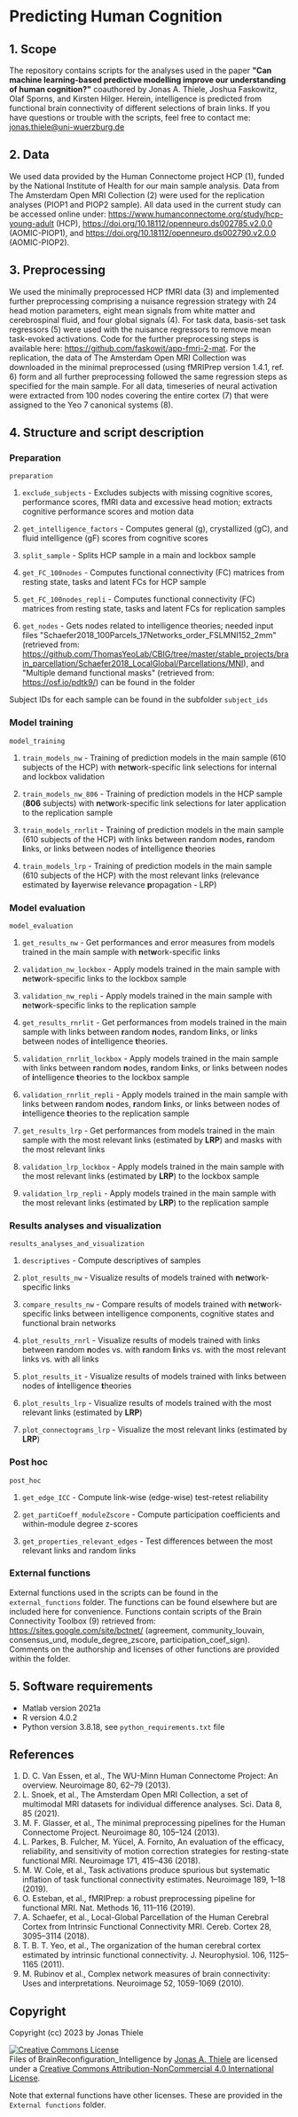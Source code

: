 # Predicting Human Cognition

## 1. Scope
The repository contains scripts for the analyses used in the paper **"Can machine learning-based predictive modelling improve our understanding of human cognition?"** coauthored by Jonas A. Thiele, Joshua Faskowitz, Olaf Sporns, and Kirsten Hilger. Herein, intelligence is predicted from functional brain connectivity of different selections of brain links. If you have questions or trouble with the scripts, feel free to contact me: jonas.thiele@uni-wuerzburg.de
## 2. Data
We used data provided by the Human Connectome project HCP (1), funded by the National Institute of Health for our main sample analysis. Data from The Amsterdam Open MRI Collection (2) were used for the replication analyses (PIOP1 and PIOP2 sample).
All data used in the current study can be accessed online under: https://www.humanconnectome.org/study/hcp-young-adult (HCP), https://doi.org/10.18112/openneuro.ds002785.v2.0.0 (AOMIC-PIOP1), and https://doi.org/10.18112/openneuro.ds002790.v2.0.0 (AOMIC-PIOP2).
## 3. Preprocessing
We used the minimally preprocessed HCP fMRI data (3) and implemented further preprocessing comprising a nuisance regression strategy with 24 head motion parameters, eight mean signals from white matter and cerebrospinal fluid, and four global signals (4). For task data, basis-set task regressors (5) were used with the nuisance regressors to remove mean task-evoked activations.
Code for the further preprocessing steps is available here: https://github.com/faskowit/app-fmri-2-mat.
For the replication, the data of The Amsterdam Open MRI Collection was downloaded in the minimal preprocessed (using fMRIPrep version 1.4.1, ref. 6) form and all further preprocessing followed the same regression steps as specified for the main sample. For all data, timeseries of neural activation were extracted from 100 nodes covering the entire cortex (7) that were assigned to the Yeo 7 canonical systems (8).
## 4. Structure and script description
### Preparation 
`preparation`

1.	`exclude_subjects` - Excludes subjects with missing cognitive scores, performance scores, fMRI data and excessive head motion; extracts cognitive performance scores and motion data
  
  
2.	`get_intelligence_factors` - Computes general (g), crystallized (gC), and fluid intelligence (gF) scores from cognitive scores
  
  
3.	`split_sample` - Splits HCP sample in a main and lockbox sample
  
 
4.	`get_FC_100nodes` - Computes functional connectivity (FC) matrices from resting state, tasks and latent FCs for HCP sample


5.	`get_FC_100nodes_repli` - Computes functional connectivity (FC) matrices from resting state, tasks and latent FCs for replication samples

  
6.	`get_nodes` - Gets nodes related to intelligence theories; needed input files "Schaefer2018_100Parcels_17Networks_order_FSLMNI152_2mm" (retrieved from: https://github.com/ThomasYeoLab/CBIG/tree/master/stable_projects/brain_parcellation/Schaefer2018_LocalGlobal/Parcellations/MNI), and "Multiple demand functional masks" (retrieved from: https://osf.io/pdtk9/) can be found in the folder


Subject IDs for each sample can be found in the subfolder `subject_ids`

### Model training
`model_training`

1.	`train_models_nw` - Training of prediction models in the main sample (610 subjects of the HCP) with **n**et**w**ork-specific link selections for internal and lockbox validation 


2.	`train_models_nw_806`  - Training of prediction models in the HCP sample (**806** subjects) with **n**et**w**ork-specific link selections for later application to the replication sample 


3.	`train_models_rnrlit` - Training of prediction models in the main sample (610 subjects of the HCP) with links between **r**andom **n**odes, **r**andom **l**inks, or links between nodes of **i**ntelligence **t**heories


4.	`train_models_lrp` - Training of prediction models in the main sample (610 subjects of the HCP) with the most relevant links (relevance estimated by **l**ayerwise **r**elevance **p**ropagation - LRP)


### Model evaluation
`model_evaluation`

1.	`get_results_nw` - Get performances and error measures from models trained in the main sample with **n**et**w**ork-specific links

  
2. `validation_nw_lockbox` - Apply models trained in the main sample with **n**et**w**ork-specific links to the lockbox sample


3. `validation_nw_repli` - Apply models trained in the main sample with **n**et**w**ork-specific links to the replication sample


4. `get_results_rnrlit` - Get performances from models trained in the main sample with links between **r**andom **n**odes, **r**andom **l**inks, or links between nodes of **i**ntelligence **t**heories.
  
  
5. `validation_rnrlit_lockbox` - Apply models trained in the main sample with links between **r**andom **n**odes, **r**andom **l**inks, or links between nodes of **i**ntelligence **t**heories to the lockbox sample

   
6.	`validation_rnrlit_repli` - Apply models trained in the main sample with links between **r**andom **n**odes, **r**andom **l**inks, or links between nodes of **i**ntelligence **t**heories to the replication sample


7.	`get_results_lrp` - Get performances from models trained in the main sample with the most relevant links (estimated by **LRP**) and masks with the most relevant links


8.	`validation_lrp_lockbox` - Apply models trained in the main sample with the most relevant links (estimated by **LRP**) to the lockbox sample


9.	`validation_lrp_repli` - Apply models trained in the main sample with the most relevant links (estimated by **LRP**) to the replication sample

### Results analyses and visualization
`results_analyses_and_visualization`

1.	`descriptives` - Compute descriptives of samples

  
2.	`plot_results_nw` - Visualize results of models trained with **n**et**w**ork-specific links

   
4.	`compare_results_nw` - Compare results of models trained with **n**et**w**ork-specific links between intelligence components, cognitive states and functional brain networks

   
6.	`plot_results_rnrl` - Visualize results of models trained with links between **r**andom **n**odes vs. with **r**andom **l**inks vs. with the most relevant links vs. with all links

   
8.	`plot_results_it` - Visualize results of models trained with links between nodes of **i**ntelligence **t**heories

   
10.	`plot_results_lrp` - Visualize results of models trained with the most relevant links (estimated by **LRP**)

    
12.	`plot_connectograms_lrp` - Visualize the most relevant links (estimated by **LRP**)

### Post hoc
`post_hoc`

1.	`get_edge_ICC` - Compute link-wise (edge-wise) test-retest reliability

   
2.	`get_partiCoeff_moduleZscore` - Compute participation coefficients and within-module degree z-scores

   
3.	`get_properties_relevant_edges` - Test differences between the most relevant links and random links


### External functions 

External functions used in the scripts can be found in the `external_functions` folder. The functions can be found elsewhere but are included here for convenience. Functions contain scripts of the Brain Connectivity Toolbox (9) retrieved from: https://sites.google.com/site/bctnet/ (agreement, community_louvain, consensus_und, module_degree_zscore, participation_coef_sign). Comments on the authorship and licenses of other functions are provided within the folder.

## 5. Software requirements
-	Matlab version 2021a
-	R version 4.0.2
- Python version 3.8.18, see `python_requirements.txt` file

## References
1.	D. C. Van Essen, et al., The WU-Minn Human Connectome Project: An overview. Neuroimage 80, 62–79 (2013).
2.	L. Snoek, et al., The Amsterdam Open MRI Collection, a set of multimodal MRI datasets for individual difference analyses. Sci. Data 8, 85 (2021).
3.	M. F. Glasser, et al., The minimal preprocessing pipelines for the Human Connectome Project. Neuroimage 80, 105–124 (2013).
4.	L. Parkes, B. Fulcher, M. Yücel, A. Fornito, An evaluation of the efficacy, reliability, and sensitivity of motion correction strategies for resting-state functional MRI. Neuroimage 171, 415–436 (2018).
5.	M. W. Cole, et al., Task activations produce spurious but systematic inflation of task functional connectivity estimates. Neuroimage 189, 1–18 (2019).
6.	O. Esteban, et al., fMRIPrep: a robust preprocessing pipeline for functional MRI. Nat. Methods 16, 111–116 (2019).
7.	A. Schaefer, et al., Local-Global Parcellation of the Human Cerebral Cortex from Intrinsic Functional Connectivity MRI. Cereb. Cortex 28, 3095–3114 (2018).
8.  T. B. T. Yeo, et al., The organization of the human cerebral cortex estimated by intrinsic functional connectivity. J. Neurophysiol. 106, 1125–1165 (2011).
9.  M. Rubinov et al., Complex network measures of brain connectivity: Uses and interpretations. Neuroimage 52, 1059-1069 (2010). 

## Copyright
Copyright (cc) 2023 by Jonas Thiele

<a rel="license" href="http://creativecommons.org/licenses/by-nc/4.0/"><img alt="Creative Commons License" style="border-width:0" src="https://i.creativecommons.org/l/by-nc/4.0/88x31.png" /></a><br /><span xmlns:dct="http://purl.org/dc/terms/" property="dct:title">Files of BrainReconfiguration_Intelligence</span> by <a xmlns:cc="http://creativecommons.org/ns#" href="https://github.com/jonasAthiele/BrainReconfiguration_Intelligence" property="cc:attributionName" rel="cc:attributionURL">Jonas A. Thiele</a> are licensed under a <a rel="license" href="http://creativecommons.org/licenses/by-nc/4.0/">Creative Commons Attribution-NonCommercial 4.0 International License</a>.

Note that external functions have other licenses. These are provided in the `External functions` folder.
